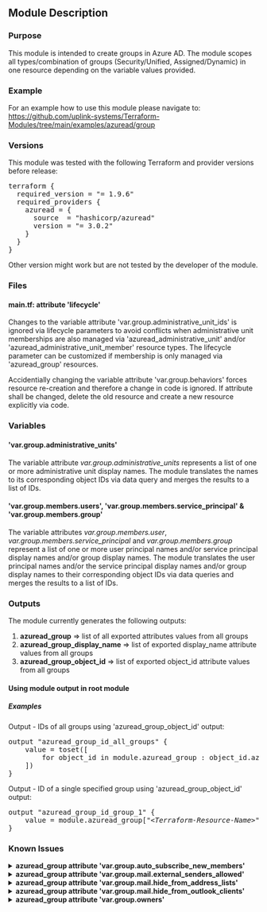 ## Module Description

### Purpose

This module is intended to create groups in Azure AD. The module scopes all types/combination of groups (Security/Unified, Assigned/Dynamic) in one resource depending on the variable values provided.

### Example

For an example how to use this module please navigate to: https://github.com/uplink-systems/Terraform-Modules/tree/main/examples/azuread/group

### Versions

This module was tested with the following Terraform and provider versions before release:

<pre>
terraform {
  required_version = "= 1.9.6"
  required_providers {
    azuread = {
      source  = "hashicorp/azuread"
      version = "= 3.0.2"
    }
  }
}
</pre>

Other version might work but are not tested by the developer of the module.

### Files

#### main.tf: attribute 'lifecycle'

Changes to the variable attribute 'var.group.administrative_unit_ids' is ignored via lifecycle parameters to avoid conflicts when administrative unit memberships are also managed via 'azuread_administrative_unit' and/or 'azuread_administrative_unit_member' resource types. The lifecycle parameter can be customized if membership is only managed via 'azuread_group' resources.  
  
Accidentially changing the variable attribute 'var.group.behaviors' forces resource re-creation and therefore a change in code is ignored. If attribute shall be changed, delete the old resource and create a new resource explicitly via code.  

### Variables

#### 'var.group.administrative_units'

The variable attribute <i>var.group.administrative_units</i> represents a list of one or more administrative unit display names. The module translates the names to its corresponding object IDs via data query and merges the results to a list of IDs.

#### 'var.group.members.users', 'var.group.members.service_principal' &amp; 'var.group.members.group'

The variable attributes <i>var.group.members.user</i>, <i>var.group.members.service_principal</i> and <i>var.group.members.group</i> represent a list of one or more user principal names and/or service principal display names and/or group display names. The module translates the user principal names and/or the service principal display names and/or group display names to their corresponding object IDs via data queries and merges the results to a list of IDs.

### Outputs

The module currently generates the following outputs:   
1) <b>azuread_group</b> => list of all exported attributes values from all groups  
2) <b>azuread_group_display_name</b> => list of exported display_name attribute values from all groups  
3) <b>azuread_group_object_id</b> => list of exported object_id attribute values from all groups  

#### Using module output in root module

##### Examples

Output - IDs of all groups using 'azuread_group_object_id' output:

<pre>
output "azuread_group_id_all_groups" {
    value = toset([
        for object_id in module.azuread_group : object_id.azuread_group_object_id
    ])
}
</pre>

Output - ID of a single specified group using 'azuread_group_object_id' output:

<pre>
output "azuread_group_id_group_1" {
    value = module.azuread_group["<i>&lt;Terraform-Resource-Name&gt;</i>"].azuread_group_object_id
}
</pre>

### Known Issues

<details>
<summary><b>azuread_group attribute 'var.group.auto_subscribe_new_members'</b></summary>
The variable attribute <i>var.group.auto_subscribe_new_members</i> can only be set when authenticating as a Member user of the tenant and not when authenticating as a Guest user or as a service principal. Please see the <a href="https://docs.microsoft.com/en-us/graph/known-issues#groups">Microsoft Graph Known Issues</a> documentation.  
https://registry.terraform.io/providers/hashicorp/azuread/latest/docs/resources/group  
</details>

<details>
<summary><b>azuread_group attribute 'var.group.mail.external_senders_allowed'</b></summary>
The variable attribute <i>var.group.mail.external_senders_allowed</i> can only be set when authenticating as a Member user of the tenant and not when authenticating as a Guest user or as a service principal. Please see the <a href="https://docs.microsoft.com/en-us/graph/known-issues#groups">Microsoft Graph Known Issues</a> documentation.  
https://registry.terraform.io/providers/hashicorp/azuread/latest/docs/resources/group  
</details>

<details>
<summary><b>azuread_group attribute 'var.group.mail.hide_from_address_lists'</b></summary>
The variable attribute <i>var.group.mail.hide_from_address_lists</i> can only be set when authenticating as a Member user of the tenant and not when authenticating as a Guest user or as a service principal. Please see the <a href="https://docs.microsoft.com/en-us/graph/known-issues#groups">Microsoft Graph Known Issues</a> documentation.  
https://registry.terraform.io/providers/hashicorp/azuread/latest/docs/resources/group 
</details>

<details>
<summary><b>azuread_group attribute 'var.group.mail.hide_from_outlook_clients'</b></summary>
The variable attribute <i>var.group.mail.hide_from_outlook_clients</i> can only be set when authenticating as a Member user of the tenant and not when authenticating as a Guest user or as a service principal. Please see the <a href="https://docs.microsoft.com/en-us/graph/known-issues#groups">Microsoft Graph Known Issues</a> documentation.  
https://registry.terraform.io/providers/hashicorp/azuread/latest/docs/resources/group  
</details>

<details>
<summary><b>azuread_group attribute 'var.group.owners'</b></summary>
If the group is initially owned by a service principal and you add a user to the owners, you are not able to remove the user from the owners again. At least one user has to stay owner.  
https://github.com/hashicorp/terraform-provider-azuread/issues/464  
https://github.com/microsoftgraph/msgraph-metadata/issues/92  
</details>